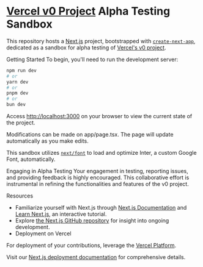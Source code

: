 # [Vercel v0 Project](https://v0.dev) Alpha Testing Sandbox
This repository hosts a [Next.js](https://nextjs.org/) project, bootstrapped with [`create-next-app`](https://github.com/vercel/next.js/tree/canary/packages/create-next-app), dedicated as a sandbox for alpha testing of [Vercel's v0 project](https://v0.dev).

Getting Started
To begin, you'll need to run the development server:

```bash
npm run dev
# or
yarn dev
# or
pnpm dev
# or
bun dev
```

Access [http://localhost:3000](http://localhost:3000) on your browser to view the current state of the project.

Modifications can be made on app/page.tsx. The page will update automatically as you make edits.

This sandbox utilizes [`next/font`](https://nextjs.org/docs/basic-features/font-optimization) to load and optimize Inter, a custom Google Font, automatically.

Engaging in Alpha Testing
Your engagement in testing, reporting issues, and providing feedback is highly encouraged. This collaborative effort is instrumental in refining the functionalities and features of the v0 project.

Resources
- Familiarize yourself with Next.js through [Next.js Documentation](https://nextjs.org/docs) and [Learn Next.js](https://nextjs.org/learn), an interactive tutorial.
- Explore [the Next.js GitHub repository](https://github.com/vercel/next.js/) for insight into ongoing development.
- Deployment on Vercel

For deployment of your contributions, leverage the [Vercel Platform](https://vercel.com/new?utm_medium=default-template&filter=next.js&utm_source=create-next-app&utm_campaign=create-next-app-readme).

Visit our [Next.js deployment documentation](https://nextjs.org/docs/deployment) for comprehensive details.
